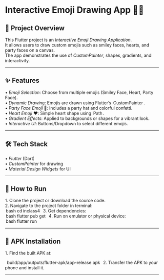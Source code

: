 # Interactive Emoji Drawing App 🎨😊

## 📌 Project Overview
This Flutter project is an *Interactive Emoji Drawing Application*.  
It allows users to draw custom emojis such as smiley faces, hearts, and party faces on a canvas.  
The app demonstrates the use of *CustomPainter*, shapes, gradients, and interactivity.

---

## ✨ Features
•⁠  ⁠*Emoji Selection*: Choose from multiple emojis (Smiley Face, Heart, Party Face).  
•⁠  ⁠*Dynamic Drawing*: Emojis are drawn using Flutter’s ⁠ CustomPainter ⁠.  
•⁠  ⁠*Party Face Emoji* 🎉: Includes a party hat and colorful confetti.  
•⁠  ⁠*Heart Emoji* ❤️: Simple heart shape using ⁠ Path ⁠.  
•⁠  ⁠*Gradient Effects*: Applied to backgrounds or shapes for a vibrant look.  
•⁠  ⁠*Interactive UI*: Buttons/Dropdown to select different emojis.  

---

## 🛠️ Tech Stack
•⁠  ⁠*Flutter* (Dart)  
•⁠  ⁠*CustomPainter* for drawing  
•⁠  ⁠*Material Design Widgets* for UI  

---

## 🚀 How to Run
1.⁠ ⁠Clone the project or download the source code.  
2.⁠ ⁠Navigate to the project folder in terminal:  
   ⁠ bash
   cd inclass4
    ⁠
3.⁠ ⁠Get dependencies:  
   ⁠ bash
   flutter pub get
    ⁠
4.⁠ ⁠Run on emulator or physical device:  
   ⁠ bash
   flutter run
    ⁠

---

## 📱 APK Installation
1.⁠ ⁠Find the built APK at:  
   
⁠    build/app/outputs/flutter-apk/app-release.apk
    ⁠
2.⁠ ⁠Transfer the APK to your phone and install it.  



---
